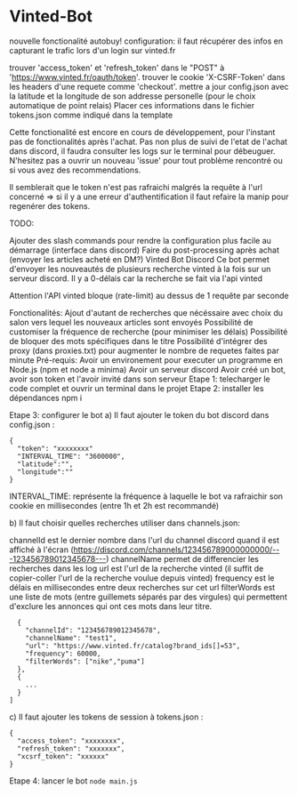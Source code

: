 # Vinted-Bot
nouvelle fonctionalité autobuy!
configuration: il faut récupérer des infos en capturant le trafic lors d'un login sur vinted.fr

trouver 'access_token' et 'refresh_token' dans le "POST" à 'https://www.vinted.fr/oauth/token'.
trouver le cookie 'X-CSRF-Token' dans les headers d'une requete comme 'checkout'.
mettre a jour config.json avec la latitude et la longitude de son addresse personelle (pour le choix automatique de point relais)
Placer ces informations dans le fichier tokens.json comme indiqué dans la template

Cette fonctionalité est encore en cours de développement, pour l'instant pas de fonctionalités après l'achat. Pas non plus de suivi de l'etat de l'achat dans discord, il faudra consulter les logs sur le terminal pour débeuguer. N'hesitez pas a ouvrir un nouveau 'issue' pour tout problème rencontré ou si vous avez des recommendations.

Il semblerait que le token n'est pas rafraichi malgrés la requête à l'url concerné => si il y a une erreur d'authentification il faut refaire la manip pour regenérer des tokens.

TODO:

Ajouter des slash commands pour rendre la configuration plus facile au démarrage (interface dans discord)
Faire du post-processing après achat (envoyer les articles acheté en DM?)
Vinted Bot Discord
Ce bot permet d'envoyer les nouveautés de plusieurs recherche vinted à la fois sur un serveur discord. Il y a 0-délais car la recherche se fait via l'api vinted

Attention l'API vinted bloque (rate-limit) au dessus de 1 requête par seconde

Fonctionalités:
Ajout d'autant de recherches que nécéssaire avec choix du salon vers lequel les nouveaux articles sont envoyés
Possibilité de customiser la fréquence de recherche (pour minimiser les délais)
Possibilité de bloquer des mots spécifiques dans le titre
Possibilité d'intégrer des proxy (dans proxies.txt) pour augmenter le nombre de requetes faites par minute
Pré-requis:
Avoir un environement pour executer un programme en Node.js (npm et node a minima)
Avoir un serveur discord
Avoir créé un bot, avoir son token et l'avoir invité dans son serveur
Etape 1: telecharger le code complet et ouvrir un terminal dans le projet
Etape 2: installer les dépendances
npm i

Etape 3: configurer le bot
a) Il faut ajouter le token du bot discord dans config.json :
```
{
  "token": "xxxxxxxx"
  "INTERVAL_TIME": "3600000",
  "latitude":"",
  "longitude":""
}
```
INTERVAL_TIME: représente la fréquence à laquelle le bot va rafraichir son cookie en millisecondes (entre 1h et 2h est recommandé)

b) Il faut choisir quelles recherches utiliser dans channels.json:

channelId est le dernier nombre dans l'url du channel discord quand il est affiché à l'écran (https://discord.com/channels/123456789000000000/---123456789012345678---)
channelName permet de differencier les recherches dans les log
url est l'url de la recherche vinted (il suffit de copier-coller l'url de la recherche voulue depuis vinted)
frequency est le délais en millisecondes entre deux recherches sur cet url
filterWords est une liste de mots (entre guillemets séparés par des virgules) qui permettent d'exclure les annonces qui ont ces mots dans leur titre.
```[
  {
    "channelId": "123456789012345678",
    "channelName": "test1",
    "url": "https://www.vinted.fr/catalog?brand_ids[]=53",
    "frequency": 60000,
    "filterWords": ["nike","puma"]
  },
  {
    ...
  }
]
```
c) Il faut ajouter les tokens de session à tokens.json :
```
{
  "access_token": "xxxxxxxx",
  "refresh_token": "xxxxxxx",
  "xcsrf_token": "xxxxxx"
}
```
Etape 4: lancer le bot
```node main.js```
